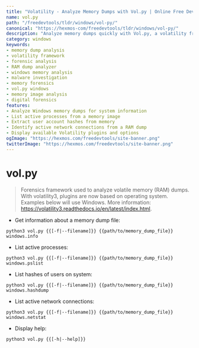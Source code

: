 ```yaml
---
title: "Volatility - Analyze Memory Dumps with Vol.py | Online Free DevTools by Hexmos"
name: vol.py
path: "/freedevtools/tldr/windows/vol-py/"
canonical: "https://hexmos-com/freedevtools/tldr/windows/vol-py/"
description: "Analyze memory dumps quickly with Vol.py, a volatility framework for forensic analysis. Extract system information and investigate malware. Free online tool, no registration required."
category: windows
keywords:
- memory dump analysis
- volatility framework
- forensic analysis
- RAM dump analyzer
- windows memory analysis
- malware investigation
- memory forensics
- vol.py windows
- memory image analysis
- digital forensics
features:
- Analyze Windows memory dumps for system information
- List active processes from a memory image
- Extract user account hashes from memory
- Identify active network connections from a RAM dump
- Display available Volatility plugins and options
ogImage: "https://hexmos.com/freedevtools/site-banner.png"
twitterImage: "https://hexmos.com/freedevtools/site-banner.png"
---
```


# vol.py

> Forensics framework used to analyze volatile memory (RAM) dumps.
> With volatility3, plugins are now based on operating system. Examples below will use Windows.
> More information: <https://volatility3.readthedocs.io/en/latest/index.html>.

- Get information about a memory dump file:

`python3 vol.py {{[-f|--filename]}} {{path/to/memory_dump_file}} windows.info`

- List active processes:

`python3 vol.py {{[-f|--filename]}} {{path/to/memory_dump_file}} windows.pslist`

- List hashes of users on system:

`python3 vol.py {{[-f|--filename]}} {{path/to/memory_dump_file}} windows.hashdump`

- List active network connections:

`python3 vol.py {{[-f|--filename]}} {{path/to/memory_dump_file}} windows.netstat`

- Display help:

`python3 vol.py {{[-h|--help]}}`
